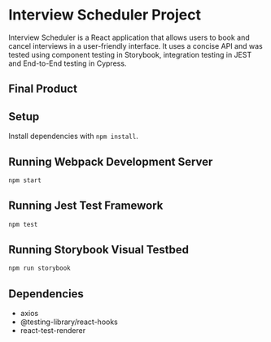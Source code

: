 # Interview Scheduler Project

Interview Scheduler is a React application that allows users to book and cancel interviews in a user-friendly interface.  It uses a concise API and was tested using component testing in Storybook, integration testing in JEST and End-to-End testing in Cypress. 

## Final Product



## Setup

Install dependencies with `npm install`.

## Running Webpack Development Server

```sh
npm start
```

## Running Jest Test Framework

```sh
npm test
```

## Running Storybook Visual Testbed

```sh
npm run storybook
```

## Dependencies

- axios
- @testing-library/react-hooks
- react-test-renderer
